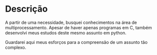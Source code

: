 # Descrição

A partir de uma necessidade, busquei conhecimentos na área de multiprocessamento.
Apesar de haver apenas programas em C, também desenvolvi meus estudos deste mesmo assunto
em python.

Guardarei aqui meus esforços para a compreensão de um assunto tão complexo.